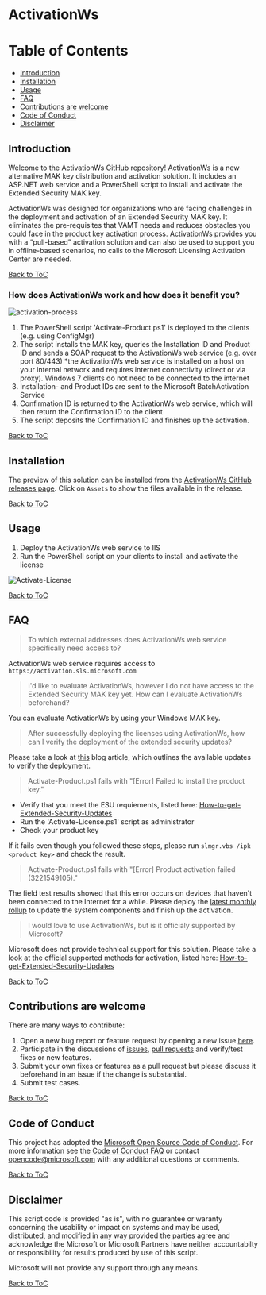 # ActivationWs

# Table of Contents
<!-- toc -->
- [Introduction](#introduction)
- [Installation](#installation)
- [Usage](#usage)
- [FAQ](#faq)
- [Contributions are welcome](#contributions-are-welcome)
- [Code of Conduct](#code-of-conduct)
- [Disclaimer](#disclaimer)

## Introduction

Welcome to the ActivationWs GitHub repository! ActivationWs is a new alternative MAK key distribution and activation solution. It includes an ASP.NET web service and a PowerShell script to install and activate the Extended Security MAK key. 

ActivationWs was designed for organizations who are facing challenges in the deployment and activation of an Extended Security MAK key. It eliminates the pre-requisites that VAMT needs and reduces obstacles you could face in the product key activation process. ActivationWs provides you with a “pull-based” activation solution and can also be used to support you in offline-based scenarios, no calls to the Microsoft Licensing Activation Center are needed.

[Back to ToC](#table-of-contents)

### How does ActivationWs work and how does it benefit you?

![activation-process](https://github.com/dadorner-msft/ActivationWs/blob/master/doc/images/activation-process.png) 
 
1. The PowerShell script 'Activate-Product.ps1' is deployed to the clients (e.g. using ConfigMgr)
2. The script installs the MAK key, queries the Installation ID and Product ID and sends a SOAP request to the ActivationWs web service (e.g. over port 80/443)
*the ActivationWs web service is installed on a host on your internal network and requires internet connectivity (direct or via proxy). Windows 7 clients do not need to be connected to the internet
3. Installation- and Product IDs are sent to the Microsoft BatchActivation Service
4. Confirmation ID is returned to the ActivationWs web service, which will then return the Confirmation ID to the client
5. The script deposits the Confirmation ID and finishes up the activation.

[Back to ToC](#table-of-contents)

## Installation
The preview of this solution can be installed from the [ActivationWs GitHub releases page](https://github.com/dadorner-msft/ActivationWs/releases). Click on `Assets` to show the files available in the release.

[Back to ToC](#table-of-contents)

## Usage

1. Deploy the ActivationWs web service to IIS
2. Run the PowerShell script on your clients to install and activate the license

![Activate-License](https://github.com/dadorner-msft/activationws/blob/master/doc/images/activate-license-v0.15.2.gif)

[Back to ToC](#table-of-contents)

## FAQ

> To which external addresses does ActivationWs web service specifically need access to?

ActivationWs web service requires access to `https://activation.sls.microsoft.com`

> I'd like to evaluate ActivationWs, however I do not have access to the Extended Security MAK key yet. How can I evaluate ActivationWs beforehand?

You can evaluate ActivationWs by using your Windows MAK key.

> After successfully deploying the licenses using ActivationWs, how can I verify the deployment of the extended security updates?

Please take a look at [this](https://techcommunity.microsoft.com/t5/Windows-IT-Pro-Blog/How-to-get-Extended-Security-Updates-for-eligible-Windows/ba-p/917807) blog article, which outlines the available updates to verify the deployment.

> Activate-Product.ps1 fails with "[Error] Failed to install the product key."

- Verify that you meet the ESU requiements, listed here: [How-to-get-Extended-Security-Updates](https://techcommunity.microsoft.com/t5/Windows-IT-Pro-Blog/How-to-get-Extended-Security-Updates-for-eligible-Windows/ba-p/917807)
- Run the 'Activate-License.ps1' script as administrator
- Check your product key

If it fails even though you followed these steps, please run `slmgr.vbs /ipk <product key>` and check the result.

> Activate-Product.ps1 fails with "[Error] Product activation failed (3221549105)."

The field test results showed that this error occurs on devices that haven't been connected to the Internet for a while. Please deploy the [latest monthly rollup](https://www.catalog.update.microsoft.com/Search.aspx?q=2019-12%20Security%20Monthly%20Quality%20Rollup) to update the system components and finish up the activation.

> I would love to use ActivationWs, but is it officialy supported by Microsoft?

Microsoft does not provide technical support for this solution. Please take a look at the official supported methods for activation, listed here: [How-to-get-Extended-Security-Updates](https://techcommunity.microsoft.com/t5/Windows-IT-Pro-Blog/How-to-get-Extended-Security-Updates-for-eligible-Windows/ba-p/917807)

[Back to ToC](#table-of-contents)

## Contributions are welcome

There are many ways to contribute:

1. Open a new bug report or feature request by opening a new issue [here](https://github.com/dadorner-msft/ActivationWs/issues/new/choose).
2. Participate in the discussions of [issues](https://github.com/dadorner-msft/ActivationWs/issues), [pull requests](https://github.com/dadorner-msft/ActivationWs/pulls) and verify/test fixes or new features.
3. Submit your own fixes or features as a pull request but please discuss it beforehand in an issue if the change is substantial.
4. Submit test cases.

[Back to ToC](#table-of-contents)

## Code of Conduct

This project has adopted the [Microsoft Open Source Code of Conduct][conduct-code]. For more information see the [Code of Conduct FAQ][conduct-FAQ] or contact [opencode@microsoft.com][conduct-email] with any additional questions or comments.

[conduct-code]: https://opensource.microsoft.com/codeofconduct/ 
[conduct-FAQ]: https://opensource.microsoft.com/codeofconduct/faq/
[conduct-email]: mailto:opencode@microsoft.com

[Back to ToC](#table-of-contents)

## Disclaimer

This script code is provided "as is", with no guarantee or waranty concerning the usability or impact on systems and may be used, distributed, and modified in any way provided the parties agree and acknowledge the Microsoft or Microsoft Partners have neither accountabilty or responsibility for results produced by use of this script.

Microsoft will not provide any support through any means.

[Back to ToC](#table-of-contents)
